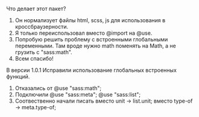 Что делает этот пакет?

1. Он нормализует файлы html, scss, js для использования в кроссбраузерности.
2. Я только переиспользовал вместо @import на @use.
3. Попробую решить проблему с встроенными глобальными переменными. Там вроде нужно math поменять на Math, а не грузить с "sass:math".
4. Всем спасибо!

В версии 1.0.1 Исправили использование глобальных встроенных функций.

1. Отказались от @use "sass:math";
2. Подключили @use "sass:meta"; @use "sass:list";
3. Соотвественно начали писать вместо unit -> list.unit; вместо type-of -> meta.type-of;
